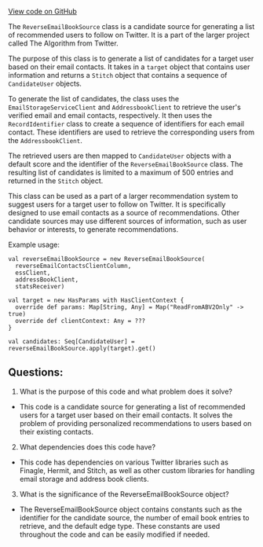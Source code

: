 [View code on GitHub](https://github.com/misbahsy/the-algorithm/follow-recommendations-service/common/src/main/scala/com/twitter/follow_recommendations/common/candidate_sources/addressbook/ReverseEmailBookSource.scala)

The `ReverseEmailBookSource` class is a candidate source for generating a list of recommended users to follow on Twitter. It is a part of the larger project called The Algorithm from Twitter. 

The purpose of this class is to generate a list of candidates for a target user based on their email contacts. It takes in a `target` object that contains user information and returns a `Stitch` object that contains a sequence of `CandidateUser` objects. 

To generate the list of candidates, the class uses the `EmailStorageServiceClient` and `AddressbookClient` to retrieve the user's verified email and email contacts, respectively. It then uses the `RecordIdentifier` class to create a sequence of identifiers for each email contact. These identifiers are used to retrieve the corresponding users from the `AddressbookClient`. 

The retrieved users are then mapped to `CandidateUser` objects with a default score and the identifier of the `ReverseEmailBookSource` class. The resulting list of candidates is limited to a maximum of 500 entries and returned in the `Stitch` object.

This class can be used as a part of a larger recommendation system to suggest users for a target user to follow on Twitter. It is specifically designed to use email contacts as a source of recommendations. Other candidate sources may use different sources of information, such as user behavior or interests, to generate recommendations. 

Example usage:

```
val reverseEmailBookSource = new ReverseEmailBookSource(
  reverseEmailContactsClientColumn,
  essClient,
  addressBookClient,
  statsReceiver)

val target = new HasParams with HasClientContext {
  override def params: Map[String, Any] = Map("ReadFromABV2Only" -> true)
  override def clientContext: Any = ???
}

val candidates: Seq[CandidateUser] = reverseEmailBookSource.apply(target).get()
```
## Questions: 
 1. What is the purpose of this code and what problem does it solve? 
- This code is a candidate source for generating a list of recommended users for a target user based on their email contacts. It solves the problem of providing personalized recommendations to users based on their existing contacts.

2. What dependencies does this code have? 
- This code has dependencies on various Twitter libraries such as Finagle, Hermit, and Stitch, as well as other custom libraries for handling email storage and address book clients.

3. What is the significance of the ReverseEmailBookSource object? 
- The ReverseEmailBookSource object contains constants such as the identifier for the candidate source, the number of email book entries to retrieve, and the default edge type. These constants are used throughout the code and can be easily modified if needed.